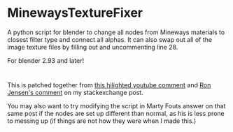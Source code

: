 # MinewaysTextureFixer
A python script for blender to change all nodes from Mineways materials to closest filter type and connect all alphas. It can also swap out all of the image texture files by filling out and uncommenting line 28.

For blender 2.93 and later!
#
This is patched together from [this hilighted youtube comment](https://www.youtube.com/watch?v=BSfX4ZqP92A&lc=Ugw90Cf07jL79-IQtQZ4AaABAg) and [Ron Jensen's comment](https://blender.stackexchange.com/questions/239854/using-python-to-batch-link-image-texture-alpha-to-principled-bsdf/239948#comments-239854) on my stackexchange post.

You may also want to try modifying the script in Marty Fouts answer on that same post if the nodes are set up different than normal, as his is less prone to messing up (if things are not how they were when I made this.)
